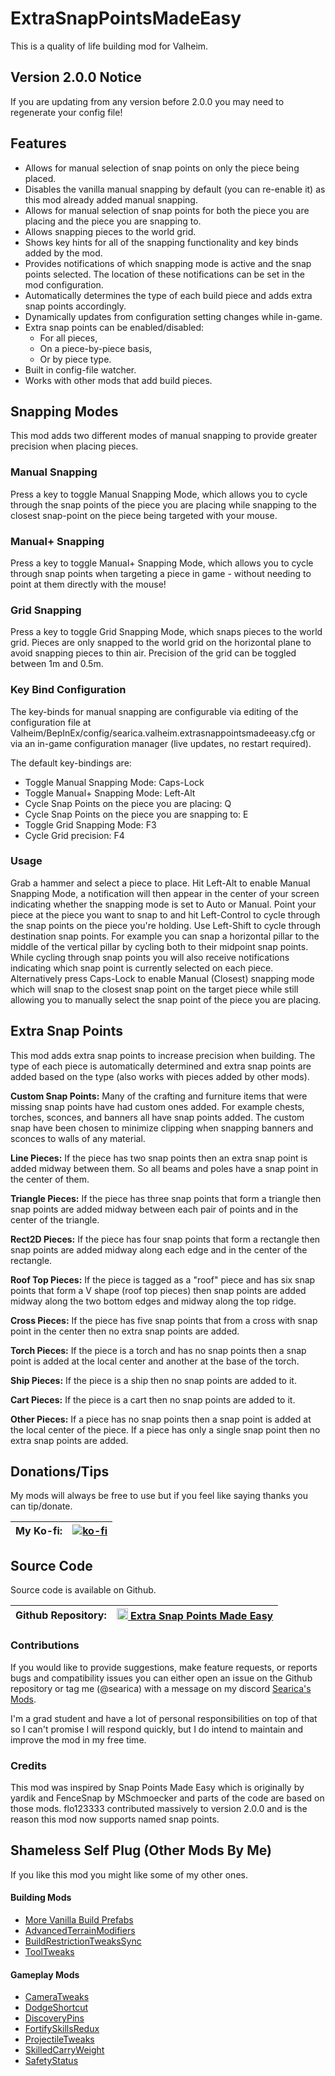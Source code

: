 # ExtraSnapPointsMadeEasy
This is a quality of life building mod for Valheim.

## Version 2.0.0 Notice
If you are updating from any version before 2.0.0 you may need to regenerate your config file!

## Features
- Allows for manual selection of snap points on only the piece being placed.
- Disables the vanilla manual snapping by default (you can re-enable it) as this mod already added manual snapping.
- Allows for manual selection of snap points for both the piece you are placing and the piece you are snapping to.
- Allows snapping pieces to the world grid.
- Shows key hints for all of the snapping functionality and key binds added by the mod.
- Provides notifications of which snapping mode is active and the snap points selected. The location of these notifications can be set in the mod configuration.
- Automatically determines the type of each build piece and adds extra snap points accordingly. 
- Dynamically updates from configuration setting changes while in-game.
- Extra snap points can be enabled/disabled:
    - For all pieces,
    - On a piece-by-piece basis,
    - Or by piece type.
- Built in config-file watcher.
- Works with other mods that add build pieces.

## Snapping Modes
This mod adds two different modes of manual snapping to provide greater precision when placing pieces.

### Manual Snapping
Press a key to toggle Manual Snapping Mode, which allows you to cycle through the snap points of the piece you are placing while snapping to the closest snap-point on the piece being targeted with your mouse.

### Manual+ Snapping
Press a key to toggle Manual+ Snapping Mode, which allows you to cycle through snap points when targeting a piece in game - without needing to point at them directly with the mouse!

### Grid Snapping
Press a key to toggle Grid Snapping Mode, which snaps pieces to the world grid. Pieces are only snapped to the world grid on the horizontal plane to avoid snapping pieces to thin air. Precision of the grid can be toggled between 1m and 0.5m.

### Key Bind Configuration
The key-binds for manual snapping are configurable via editing of the configuration file at Valheim/BepInEx/config/searica.valheim.extrasnappointsmadeeasy.cfg or via an in-game configuration manager (live updates, no restart required).

The default key-bindings are:
- Toggle Manual Snapping Mode: Caps-Lock
- Toggle Manual+ Snapping Mode: Left-Alt
- Cycle Snap Points on the piece you are placing: Q
- Cycle Snap Points on the piece you are snapping to: E
- Toggle Grid Snapping Mode: F3
- Cycle Grid precision: F4

### Usage
Grab a hammer and select a piece to place. Hit Left-Alt to enable Manual Snapping Mode, a notification will then appear in the center of your screen indicating whether the snapping mode is set to Auto or Manual. Point your piece at the piece you want to snap to and hit Left-Control to cycle through the snap points on the piece you're holding. Use Left-Shift to cycle through destination snap points. For example you can snap a horizontal pillar to the middle of the vertical pillar by cycling both to their midpoint snap points. While cycling through snap points you will also receive notifications indicating which snap point is currently selected on each piece. Alternatively press Caps-Lock to enable Manual (Closest) snapping mode which will snap to the closest snap point on the target piece while still allowing you to manually select the snap point of the piece you are placing.

## Extra Snap Points
This mod adds extra snap points to increase precision when building. The type of each piece is automatically determined and extra snap points are added based on the type (also works with pieces added by other mods). 

**Custom Snap Points:** Many of the crafting and furniture items that were missing snap points have had custom ones added. For example chests, torches, sconces, and banners all have snap points added. The custom snap have been chosen to minimize clipping when snapping banners and sconces to walls of any material.

**Line Pieces:** If the piece has two snap points then an extra snap point is added midway between them. So all beams and poles have a snap point in the center of them.

**Triangle Pieces:** If the piece has three snap points that form a triangle then snap points are added midway between each pair of points and in the center of the triangle.

**Rect2D Pieces:** If the piece has four snap points that form a rectangle then snap points are added midway along each edge and in the center of the rectangle.

**Roof Top Pieces:** If the piece is tagged as a "roof" piece and has six snap points that form a V shape (roof top pieces) then snap points are added midway along the two bottom edges and midway along the top ridge.

**Cross Pieces:** If the piece has five snap points that from a cross with snap point in the center then no extra snap points are added.

**Torch Pieces:** If the piece is a torch and has no snap points then a snap point is added at the local center and another at the base of the torch.

**Ship Pieces:** If the piece is a ship then no snap points are added to it.

**Cart Pieces:** If the piece is a cart then no snap points are added to it. 

**Other Pieces:** If a piece has no snap points then a snap point is added at the local center of the piece. If a piece has only a single snap point then no extra snap points are added.

## Donations/Tips
My mods will always be free to use but if you feel like saying thanks you can tip/donate.

| My Ko-fi: | [![ko-fi](https://ko-fi.com/img/githubbutton_sm.svg)](https://ko-fi.com/searica) |
|-----------|---------------|

## Source Code
Source code is available on Github.

| Github Repository: | <img height="18" src="https://github.githubassets.com/favicons/favicon-dark.svg"></img><a href="https://https://github.com/searica/ExtraSnapPointsMadeEasy"> Extra Snap Points Made Easy</a> |
|-----------|---------------|

### Contributions
If you would like to provide suggestions, make feature requests, or reports bugs and compatibility issues you can either open an issue on the Github repository or tag me (@searica) with a message on my discord [Searica's Mods](https://discord.gg/sFmGTBYN6n).

I'm a grad student and have a lot of personal responsibilities on top of that so I can't promise I will respond quickly, but I do intend to maintain and improve the mod in my free time.

### Credits
This mod was inspired by Snap Points Made Easy which is originally by yardik and FenceSnap by MSchmoecker and parts of the code are based on those mods. 
flo123333 contributed massively to version 2.0.0 and is the reason this mod now supports named snap points.

## Shameless Self Plug (Other Mods By Me)
If you like this mod you might like some of my other ones.

#### Building Mods
- [More Vanilla Build Prefabs](https://thunderstore.io/c/valheim/p/Searica/More_Vanilla_Build_Prefabs/)
- [AdvancedTerrainModifiers](https://thunderstore.io/c/valheim/p/Searica/AdvancedTerrainModifiers/)
- [BuildRestrictionTweaksSync](https://thunderstore.io/c/valheim/p/Searica/BuildRestrictionTweaksSync/)
- [ToolTweaks](https://thunderstore.io/c/valheim/p/Searica/ToolTweaks/)

#### Gameplay Mods
- [CameraTweaks](https://thunderstore.io/c/valheim/p/Searica/CameraTweaks/)
- [DodgeShortcut](https://thunderstore.io/c/valheim/p/Searica/DodgeShortcut/)
- [DiscoveryPins](https://thunderstore.io/c/valheim/p/Searica/DiscoveryPins/versions/)
- [FortifySkillsRedux](https://thunderstore.io/c/valheim/p/Searica/FortifySkillsRedux/)
- [ProjectileTweaks](https://thunderstore.io/c/valheim/p/Searica/ProjectileTweaks/)
- [SkilledCarryWeight](https://thunderstore.io/c/valheim/p/Searica/SkilledCarryWeight/)
- [SafetyStatus](https://thunderstore.io/c/valheim/p/Searica/SafetyStatus/)
